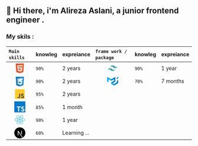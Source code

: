 ## 👋 Hi there, i'm Alireza Aslani, a junior frontend engineer .
### My skils : 
|`Main skills`|knowleg|expreiance|`frame work / package`|knowleg|expreiance|                                                                    
| :-------- | :------- | :---------- | :--------- |:--------- |:--------- |
|<img style="display:block; margin:0 auto;" src="./images/html-5-svgrepo-com.png" alt="HTML" width="30" height="30"> |`90%`|2 years|<img width="30" height="30"  style="display:block; margin:0 auto;" alt="Tailwind" src="./images/tailwind-svgrepo-com.png">|`90%`|1 year|
|<img style="display:block; margin:0 auto;" src="./images/css-3-svgrepo-com.png" alt="CSS" width="30" height="30"> |`90%`|2 years|<img width="30" height="30"  style="display:block; margin:0 auto;" alt="Tailwind" src="./images/material-ui-svgrepo-com.png">|`70%`|7 months|
|<img style="display:block; margin:0 auto;" src="./images/js-svgrepo-com.png" alt="JS" width="30" height="30">|`95%`|2 years|
|<img style="display:block; margin:0 auto;" src="./images/typescript-icon-svgrepo-com.png" alt="JS" width="30" height="30">|`85%`|1 month|
|<img style="display:block; margin:0 auto;" src="./images/react-svgrepo-com.png" alt="React" width="30" height="30">|`90%`|1 year|
|<img style="display:block; margin:0 auto;" src="./images/nextjs-fill-svgrepo-com.png" alt="Next" width="30" height="30">|`60%`|Learning ... |
